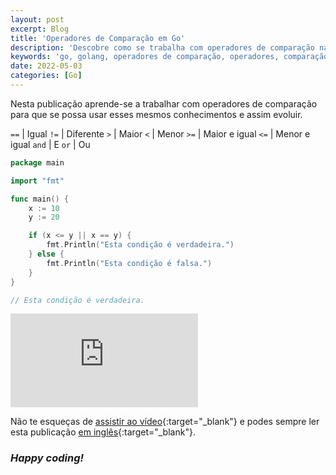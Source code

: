 ```yaml
---
layout: post
excerpt: Blog
title: 'Operadores de Comparação em Go'
description: 'Descobre como se trabalha com operadores de comparação na linguagem de programação Go. Obtém respostas às tuas dúvidas com a teoria e os exemplos apresentados.'
keywords: 'go, golang, operadores de comparação, operadores, comparação, publicação'
date: 2022-05-03
categories: [Go]
---
```


Nesta publicação aprende-se a trabalhar com operadores de comparação para que se possa usar esses mesmos conhecimentos e assim evoluir.

`==` | Igual
`!=` | Diferente
`>` | Maior
`<` | Menor
`>=` | Maior e igual
`<=` | Menor e igual
`and` | E
`or` | Ou

```go
package main

import "fmt"

func main() {
	x := 10
	y := 20

	if (x <= y || x == y) {
		fmt.Println("Esta condição é verdadeira.")
	} else {
		fmt.Println("Esta condição é falsa.")
	}
}

// Esta condição é verdadeira.
```

<div class="video-container">
  <iframe src="https://www.youtube.com/embed/dvCuGh0SGv8" frameborder="0" allowfullscreen></iframe>
</div>

Não te esqueças de [assistir ao vídeo](https://youtu.be/dvCuGh0SGv8){:target="\_blank"} e podes sempre ler esta publicação [em inglês](https://nelsonsilvadev.com/blog/20220503/comparison-operators-in-go/){:target="\_blank"}.

### _Happy coding!_
